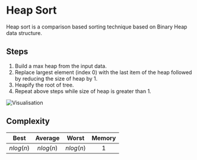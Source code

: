 # Heap Sort

Heap sort is a comparison based sorting technique based on Binary Heap data structure.

## Steps

1. Build a max heap from the input data.
2. Replace largest element (index 0) with the last item of the heap followed by reducing the size of heap by 1.
3. Heapify the root of tree.
4. Repeat above steps while size of heap is greater than 1.


![Visualisation](https://upload.wikimedia.org/wikipedia/commons/1/1b/Sorting_heapsort_anim.gif)


## Complexity

| Best | Average | Worst | Memory |
|:----:|:-------:|:-----:| :----: |
| $nlog(n)$ | $nlog(n)$ | $nlog(n)$ | $1$ |